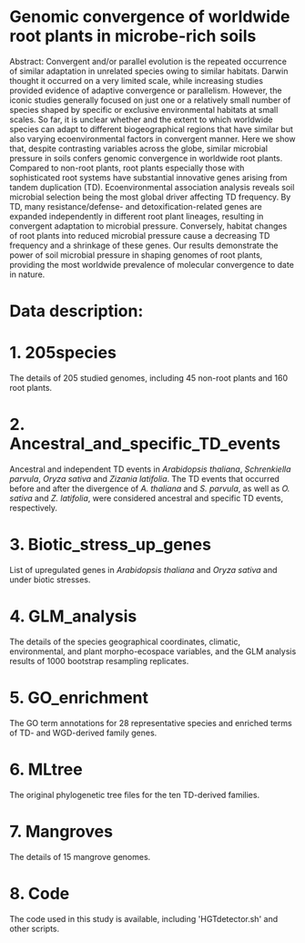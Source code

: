 # Genomic  convergence of worldwide root plants in microbe-rich soils
Abstract: 
Convergent and/or parallel evolution is the repeated occurrence of similar adaptation in unrelated species owing to similar habitats. Darwin thought it occurred on a very limited scale, while increasing studies provided evidence of adaptive convergence or parallelism. However, the iconic studies generally focused on just one or a relatively small number of species shaped by specific or exclusive environmental habitats at small scales. So far, it is unclear whether and the extent to which worldwide species can adapt to different biogeographical regions that have similar but also varying ecoenvironmental factors in convergent manner. Here we show that, despite contrasting variables across the globe, similar microbial pressure in soils confers genomic convergence in worldwide root plants. Compared to non-root plants, root plants especially those with sophisticated root systems have substantial innovative genes arising from tandem duplication (TD). Ecoenvironmental association analysis reveals soil microbial selection being the most global driver affecting TD frequency. By TD, many resistance/defense- and detoxification-related genes are expanded independently in different root plant lineages, resulting in convergent adaptation to microbial pressure. Conversely, habitat changes of root plants into reduced microbial pressure cause a decreasing TD frequency and a shrinkage of these genes. Our results demonstrate the power of soil microbial pressure in shaping genomes of root plants, providing the most worldwide prevalence of molecular convergence to date in nature.

# Data description:

# 1. 205species
The details of 205 studied genomes, including 45 non-root plants and 160 root plants.

# 2. Ancestral_and_specific_TD_events
Ancestral and independent TD events in *Arabidopsis thaliana*, *Schrenkiella parvula*, *Oryza sativa* and *Zizania latifolia*. The TD events that occurred before and after the divergence of *A. thaliana* and *S. parvula*, as well as *O. sativa* and *Z. latifolia*, were considered ancestral and specific TD events, respectively.

# 3. Biotic_stress_up_genes
List of upregulated genes in *Arabidopsis thaliana* and *Oryza sativa* and under biotic stresses.

# 4. GLM_analysis
The details of the species geographical coordinates, climatic, environmental, and plant morpho-ecospace variables, and the GLM analysis results of 1000 bootstrap resampling replicates.

# 5. GO_enrichment
The GO term annotations for 28 representative species and enriched terms of TD- and WGD-derived family genes.

# 6. MLtree
The original phylogenetic tree files for the ten TD-derived families.

# 7. Mangroves
The details of 15 mangrove genomes.

# 8. Code
The code used in this study is available, including 'HGTdetector.sh' and other scripts.
